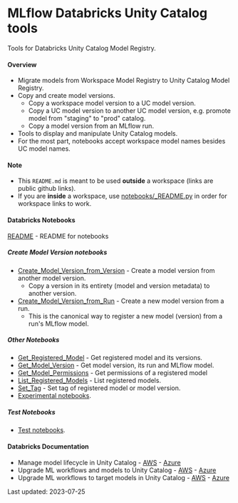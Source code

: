 # MLflow Databricks Unity Catalog tools

Tools for Databricks Unity Catalog Model Registry.

#### Overview

* Migrate models from Workspace Model Registry to Unity Catalog Model Registry.
* Copy and create model versions. 
  * Copy a workspace model version to a UC model version.
  * Copy a UC model version to another UC model version, e.g. promote model from "staging" to "prod" catalog.
  * Copy a model version from an MLflow run.
* Tools to display and manipulate Unity Catalog models.
* For the most part, notebooks accept workspace model names besides UC model names.

#### Note
* This `README.md` is meant to be used __outside__ a workspace (links are public github links). 
* If you are __inside__ a workspace, use [notebooks/_README.py](notebooks/_README.py) in order for workspace links to work.

#### Databricks Notebooks

[README](notebooks/_README.py) - README for notebooks 

##### Create Model Version notebooks
* [Create_Model_Version_from_Version](notebooks/Create_Model_Version_from_Version.py) - Create a model version from another model version. 
  * Copy a version in its entirety (model and version metadata) to another version.
* [Create_Model_Version_from_Run](notebooks/Create_Model_Version_from_Run.py) - Create a new model version from a run. 
  * This is the canonical way to register a new model (version) from a run's MLflow model.

##### Other Notebooks
* [Get_Registered_Model](notebooks/Get_Registered_Model.py) - Get registered model and its versions.
* [Get_Model_Version](notebooks/Get_Model_Version.py) - Get model version, its run and MLflow model.
* [Get_Model_Permissions](notebooks/Get_Model_Permissions.py) - Get permissions of a registered model
* [List_Registered_Models](notebooks/List_Registered_Models.py) - List registered models.
* [Set_Tag](notebooks/Set_Tag.py) - Set tag of registered model or model version.
* [Experimental notebooks](experimental/_README.py).

##### Test Notebooks
* [Test notebooks](tests).

#### Databricks Documentation

* Manage model lifecycle in Unity Catalog - [AWS](https://docs.databricks.com/machine-learning/manage-model-lifecycle/index.html) - [Azure](https://learn.microsoft.com/en-us/azure/databricks/machine-learning/manage-model-lifecycle/)
* Upgrade ML workflows and models to Unity Catalog - [AWS](https://docs.databricks.com/machine-learning/manage-model-lifecycle/upgrade-to-uc/index.html) - [Azure](https://learn.microsoft.com/en-us/azure/databricks/machine-learning/manage-model-lifecycle/upgrade-to-uc/)
* Upgrade ML workflows to target models in Unity Catalog - [AWS](https://docs.databricks.com/machine-learning/manage-model-lifecycle/upgrade-to-uc/upgrade-workflows.html) - [Azure](https://learn.microsoft.com/en-us/azure/databricks/machine-learning/manage-model-lifecycle/upgrade-to-uc/upgrade-workflows)

Last updated: 2023-07-25